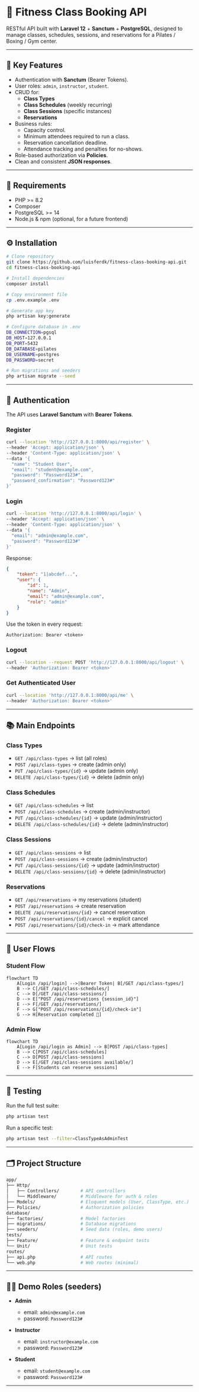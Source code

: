 # 🧘 Fitness Class Booking API

RESTful API built with **Laravel 12** + **Sanctum** + **PostgreSQL**, designed to manage classes, schedules, sessions, and reservations for a Pilates / Boxing / Gym center.

---

## 📌 Key Features

-   Authentication with **Sanctum** (Bearer Tokens).
-   User roles: `admin`, `instructor`, `student`.
-   CRUD for:
    -   **Class Types**
    -   **Class Schedules** (weekly recurring)
    -   **Class Sessions** (specific instances)
    -   **Reservations**
-   Business rules:
    -   Capacity control.
    -   Minimum attendees required to run a class.
    -   Reservation cancellation deadline.
    -   Attendance tracking and penalties for no-shows.
-   Role-based authorization via **Policies**.
-   Clean and consistent **JSON responses**.

---

## 🚀 Requirements

-   PHP >= 8.2
-   Composer
-   PostgreSQL >= 14
-   Node.js & npm (optional, for a future frontend)

---

## ⚙️ Installation

```bash
# Clone repository
git clone https://github.com/luisferdk/fitness-class-booking-api.git
cd fitness-class-booking-api

# Install dependencies
composer install

# Copy environment file
cp .env.example .env

# Generate app key
php artisan key:generate

# Configure database in .env
DB_CONNECTION=pgsql
DB_HOST=127.0.0.1
DB_PORT=5432
DB_DATABASE=pilates
DB_USERNAME=postgres
DB_PASSWORD=secret

# Run migrations and seeders
php artisan migrate --seed
```

---

## 🔑 Authentication

The API uses **Laravel Sanctum** with **Bearer Tokens**.

### Register

```bash
curl --location 'http://127.0.0.1:8000/api/register' \
--header 'Accept: application/json' \
--header 'Content-Type: application/json' \
--data '{
  "name": "Student User",
  "email": "student@example.com",
  "password": "Password123#",
  "password_confirmation": "Password123#"
}'
```

### Login

```bash
curl --location 'http://127.0.0.1:8000/api/login' \
--header 'Accept: application/json' \
--header 'Content-Type: application/json' \
--data '{
  "email": "admin@example.com",
  "password": "Password123#"
}'
```

Response:

```json
{
    "token": "1|abcdef...",
    "user": {
        "id": 1,
        "name": "Admin",
        "email": "admin@example.com",
        "role": "admin"
    }
}
```

Use the token in every request:

```
Authorization: Bearer <token>
```

### Logout

```bash
curl --location --request POST 'http://127.0.0.1:8000/api/logout' \
--header 'Authorization: Bearer <token>'
```

### Get Authenticated User

```bash
curl --location 'http://127.0.0.1:8000/api/me' \
--header 'Authorization: Bearer <token>'
```

---

## 📚 Main Endpoints

### Class Types

-   `GET /api/class-types` → list (all roles)
-   `POST /api/class-types` → create (admin only)
-   `PUT /api/class-types/{id}` → update (admin only)
-   `DELETE /api/class-types/{id}` → delete (admin only)

### Class Schedules

-   `GET /api/class-schedules` → list
-   `POST /api/class-schedules` → create (admin/instructor)
-   `PUT /api/class-schedules/{id}` → update (admin/instructor)
-   `DELETE /api/class-schedules/{id}` → delete (admin/instructor)

### Class Sessions

-   `GET /api/class-sessions` → list
-   `POST /api/class-sessions` → create (admin/instructor)
-   `PUT /api/class-sessions/{id}` → update (admin/instructor)
-   `DELETE /api/class-sessions/{id}` → delete (admin/instructor)

### Reservations

-   `GET /api/reservations` → my reservations (student)
-   `POST /api/reservations` → create reservation
-   `DELETE /api/reservations/{id}` → cancel reservation
-   `POST /api/reservations/{id}/cancel` → explicit cancel
-   `POST /api/reservations/{id}/check-in` → mark attendance

---

## 🔄 User Flows

### Student Flow

```mermaid
flowchart TD
    A[Login /api/login] -->|Bearer Token| B[/GET /api/class-types/]
    B --> C[/GET /api/class-schedules/]
    C --> D[/GET /api/class-sessions/]
    D --> E["POST /api/reservations {session_id}"]
    E --> F[/GET /api/reservations/]
    F --> G["POST /api/reservations/{id}/check-in"]
    G --> H[Reservation completed 🎉]
```

### Admin Flow

```mermaid
flowchart TD
    A[Login /api/login as Admin] --> B[POST /api/class-types]
    B --> C[POST /api/class-schedules]
    C --> D[POST /api/class-sessions]
    D --> E[/GET /api/class-sessions available/]
    E --> F[Students can reserve sessions]
```

---

## 🧪 Testing

Run the full test suite:

```bash
php artisan test
```

Run a specific test:

```bash
php artisan test --filter=ClassTypeAsAdminTest
```

---

## 🗂️ Project Structure

```bash
app/
├── Http/
│   ├── Controllers/        # API controllers
│   └── Middleware/         # Middleware for auth & roles
├── Models/                 # Eloquent models (User, ClassType, etc.)
├── Policies/               # Authorization policies
database/
├── factories/              # Model factories
├── migrations/             # Database migrations
├── seeders/                # Seed data (roles, demo users)
tests/
├── Feature/                # Feature & endpoint tests
└── Unit/                   # Unit tests
routes/
├── api.php                 # API routes
└── web.php                 # Web routes (minimal)
```

---

## 👩‍💻 Demo Roles (seeders)

-   **Admin**

    -   email: `admin@example.com`
    -   password: `Password123#`

-   **Instructor**

    -   email: `instructor@example.com`
    -   password: `Password123#`

-   **Student**

    -   email: `student@example.com`
    -   password: `Password123#`

---
